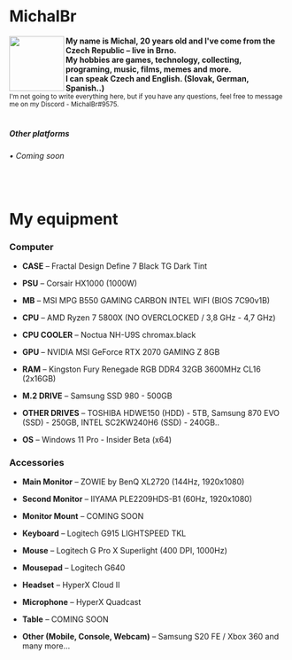 <h1> MichalBr </h1>

<img width=99 height=99 align="left" src="https://lh3.googleusercontent.com/drive-viewer/AAOQEOR4_111Ow0AchGIGBLJhrqatKmaIwRiGJljdvD8Wi0Hxiwfori2NZpCXZpqRqdO16LPcy_ULX4WdYFDp_lCF31hcV-P7Q=w1920-h961"></img>

<b>My name is Michal, 20 years old and I've come from the Czech Republic – live in Brno.<br>
My hobbies are games, technology, collecting, programing, music, films, memes and more.<br>
I can speak Czech and English. (Slovak, German, Spanish..)<br></b>
<small>I'm not going to write everything here, but if you have any questions, feel free to message me on my Discord - MichalBr#9575.</small><br><br>

<h5> Other platforms </h5>
<h6>• Coming soon</h6><br>

<h1> My equipment </h1>

<h3> Computer </h3>

<ul><li><p><b>CASE</b> – Fractal Design Define 7 Black TG Dark Tint</li>
<li><p><b>PSU</b> – Corsair HX1000 (1000W)</li> 
<li><p><b>MB</b> – MSI MPG B550 GAMING CARBON INTEL WIFI (BIOS 7C90v1B)</li>
<li><p><b>CPU</b> – AMD Ryzen 7 5800X (NO OVERCLOCKED / 3,8 GHz - 4,7 GHz)</li>
<li><p><b>CPU COOLER</b> – Noctua NH-U9S chromax.black</li>
<li><p><b>GPU</b> – NVIDIA MSI GeForce RTX 2070 GAMING Z 8GB</li>
<li><p><b>RAM</b> – Kingston Fury Renegade RGB DDR4 32GB 3600MHz CL16 (2x16GB)</li>
<li><p><b>M.2 DRIVE</b> – Samsung SSD 980 - 500GB</li>
<li><p><b>OTHER DRIVES</b> – TOSHIBA HDWE150 (HDD) - 5TB, Samsung 870 EVO (SSD) - 250GB, INTEL SC2KW240H6 (SSD) - 240GB..</li>
<li><p><b>OS</b> – Windows 11 Pro - Insider Beta (x64)</li></ul>

<h3> Accessories </h3>

<ul><li><p><b>Main Monitor</b> – ZOWIE by BenQ XL2720 (144Hz, 1920x1080)</li>
<li><p><b>Second Monitor</b> – IIYAMA PLE2209HDS-B1 (60Hz, 1920x1080)</li>
<li><p><b>Monitor Mount</b> – COMING SOON</li>
<li><p><b>Keyboard</b> – Logitech G915 LIGHTSPEED TKL</li>
<li><p><b>Mouse</b> – Logitech G Pro X Superlight (400 DPI, 1000Hz)</li>
<li><p><b>Mousepad</b> – Logitech G640</li>
<li><p><b>Headset</b> – HyperX Cloud II</li>
<li><p><b>Microphone</b> – HyperX Quadcast</li>
<li><p><b>Table</b> – COMING SOON</li>
<li><p><b>Other (Mobile, Console, Webcam)</b> – Samsung S20 FE / Xbox 360 and many more...</li></ul>
